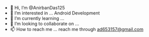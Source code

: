 - 👋 Hi, I’m @AnirbanDas125
- 👀 I’m interested in ... Android Development
- 🌱 I’m currently learning ...
- 💞️ I’m looking to collaborate on ...
- 📫 How to reach me ... reach me through ad653157@gmail.com

<!---
AnirbanDas125/AnirbanDas125 is a ✨ special ✨ repository because its `README.md` (this file) appears on your GitHub profile.
You can click the Preview link to take a look at your changes.
--->
